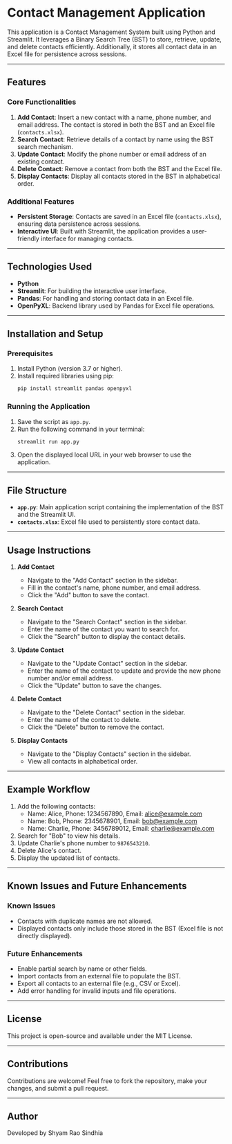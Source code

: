 # Contact Management Application

This application is a Contact Management System built using Python and Streamlit. It leverages a Binary Search Tree (BST) to store, retrieve, update, and delete contacts efficiently. Additionally, it stores all contact data in an Excel file for persistence across sessions.

---

## Features

### Core Functionalities
1. **Add Contact**: Insert a new contact with a name, phone number, and email address. The contact is stored in both the BST and an Excel file (`contacts.xlsx`).
2. **Search Contact**: Retrieve details of a contact by name using the BST search mechanism.
3. **Update Contact**: Modify the phone number or email address of an existing contact.
4. **Delete Contact**: Remove a contact from both the BST and the Excel file.
5. **Display Contacts**: Display all contacts stored in the BST in alphabetical order.

### Additional Features
- **Persistent Storage**: Contacts are saved in an Excel file (`contacts.xlsx`), ensuring data persistence across sessions.
- **Interactive UI**: Built with Streamlit, the application provides a user-friendly interface for managing contacts.

---

## Technologies Used
- **Python**
- **Streamlit**: For building the interactive user interface.
- **Pandas**: For handling and storing contact data in an Excel file.
- **OpenPyXL**: Backend library used by Pandas for Excel file operations.

---

## Installation and Setup

### Prerequisites
1. Install Python (version 3.7 or higher).
2. Install required libraries using pip:
   ```bash
   pip install streamlit pandas openpyxl
   ```

### Running the Application
1. Save the script as `app.py`.
2. Run the following command in your terminal:
   ```bash
   streamlit run app.py
   ```
3. Open the displayed local URL in your web browser to use the application.

---

## File Structure
- **`app.py`**: Main application script containing the implementation of the BST and the Streamlit UI.
- **`contacts.xlsx`**: Excel file used to persistently store contact data.

---

## Usage Instructions

1. **Add Contact**
   - Navigate to the "Add Contact" section in the sidebar.
   - Fill in the contact's name, phone number, and email address.
   - Click the "Add" button to save the contact.

2. **Search Contact**
   - Navigate to the "Search Contact" section in the sidebar.
   - Enter the name of the contact you want to search for.
   - Click the "Search" button to display the contact details.

3. **Update Contact**
   - Navigate to the "Update Contact" section in the sidebar.
   - Enter the name of the contact to update and provide the new phone number and/or email address.
   - Click the "Update" button to save the changes.

4. **Delete Contact**
   - Navigate to the "Delete Contact" section in the sidebar.
   - Enter the name of the contact to delete.
   - Click the "Delete" button to remove the contact.

5. **Display Contacts**
   - Navigate to the "Display Contacts" section in the sidebar.
   - View all contacts in alphabetical order.

---

## Example Workflow
1. Add the following contacts:
   - Name: Alice, Phone: 1234567890, Email: alice@example.com
   - Name: Bob, Phone: 2345678901, Email: bob@example.com
   - Name: Charlie, Phone: 3456789012, Email: charlie@example.com
2. Search for "Bob" to view his details.
3. Update Charlie's phone number to `9876543210`.
4. Delete Alice's contact.
5. Display the updated list of contacts.

---

## Known Issues and Future Enhancements

### Known Issues
- Contacts with duplicate names are not allowed.
- Displayed contacts only include those stored in the BST (Excel file is not directly displayed).

### Future Enhancements
- Enable partial search by name or other fields.
- Import contacts from an external file to populate the BST.
- Export all contacts to an external file (e.g., CSV or Excel).
- Add error handling for invalid inputs and file operations.

---

## License
This project is open-source and available under the MIT License.

---

## Contributions
Contributions are welcome! Feel free to fork the repository, make your changes, and submit a pull request.

---

## Author
Developed by Shyam Rao Sindhia

